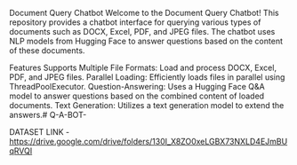 Document Query Chatbot
Welcome to the Document Query Chatbot! This repository provides a chatbot interface for querying various types of documents such as DOCX, Excel, PDF, and JPEG files. The chatbot uses NLP models from Hugging Face to answer questions based on the content of these documents.

Features
Supports Multiple File Formats: Load and process DOCX, Excel, PDF, and JPEG files.
Parallel Loading: Efficiently loads files in parallel using ThreadPoolExecutor.
Question-Answering: Uses a Hugging Face Q&A model to answer questions based on the combined content of loaded documents.
Text Generation: Utilizes a text generation model to extend the answers.# Q-A-BOT-


DATASET LINK - https://drive.google.com/drive/folders/130I_X8ZO0xeLGBX73NXLD4EJmBUqRVQI
